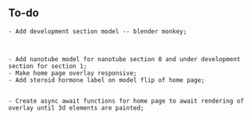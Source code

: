 ## To-do

    - Add development section model -- blender monkey;



    - Add nanotube model for nanotube section 0 and under development section for section 1;
    - Make home page overlay responsive;
    - Add steroid hormone label on model flip of home page;


    - Create async await functions for home page to await rendering of overlay until 3d elements are painted;